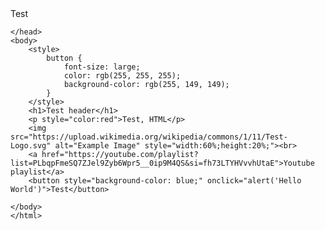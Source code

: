 <html>
    <head>Test

    </head>
    <body>
        <style>
            button {
                font-size: large;
                color: rgb(255, 255, 255);
                background-color: rgb(255, 149, 149);
            }
        </style>
        <h1>Test header</h1>
        <p style="color:red">Test, HTML</p>
        <img src="https://upload.wikimedia.org/wikipedia/commons/1/11/Test-Logo.svg" alt="Example Image" style="width:60%;height:20%;"><br>
        <a href="https://youtube.com/playlist?list=PLbqpFmeSQ7ZJel9Zyb6Wpr5__0ip9M4QS&si=fh73LTYHVvvhUtaE">Youtube playlist</a>
        <button style="background-color: blue;" onclick="alert('Hello World')">Test</button>
        
    </body>
    </html>

